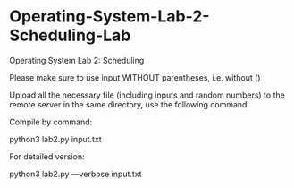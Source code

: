 # Operating-System-Lab-2-Scheduling-Lab
Operating System Lab 2: Scheduling

Please make sure to use input WITHOUT parentheses, i.e. without ()

Upload all the necessary file (including inputs and random numbers) to the remote server in the same directory, use the following command.

Compile by command:

python3 lab2.py input.txt

For detailed version:

python3 lab2.py —verbose input.txt

